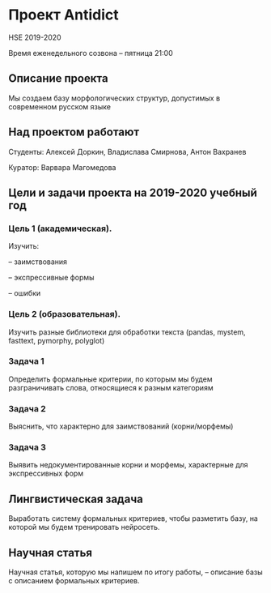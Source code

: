 # Проект Antidict
HSE 2019-2020

Время еженедельного созвона – пятница 21:00

## Описание проекта

Мы создаем базу морфологических структур, допустимых в современном русском языке

## Над проектом работают
Студенты: Алексей Доркин,
Владислава Смирнова,
Антон Вахранев

Куратор: Варвара Магомедова

## Цели и задачи проекта на 2019-2020 учебный год

### Цель 1 (академическая). 

Изучить:

– заимствования

– экспрессивные формы

– ошибки

### Цель 2 (образовательная). 

Изучить разные библиотеки для обработки текста (pandas, mystem, fasttext, pymorphy, polyglot)

### Задача 1

Определить формальные критерии, по которым мы будем разграничивать слова, относящиеся к разным категориям

### Задача 2

Выяснить, что характерно для заимствований (корни/морфемы)

### Задача 3

Выявить недокументированные корни и морфемы, характерные для экспрессивных форм 

## Лингвистическая задача

Выработать систему формальных критериев, чтобы разметить базу, на которой мы будем тренировать нейросеть.

## Научная статья

Научная статья, которую мы напишем по итогу работы, – описание базы с описанием формальных критериев.

